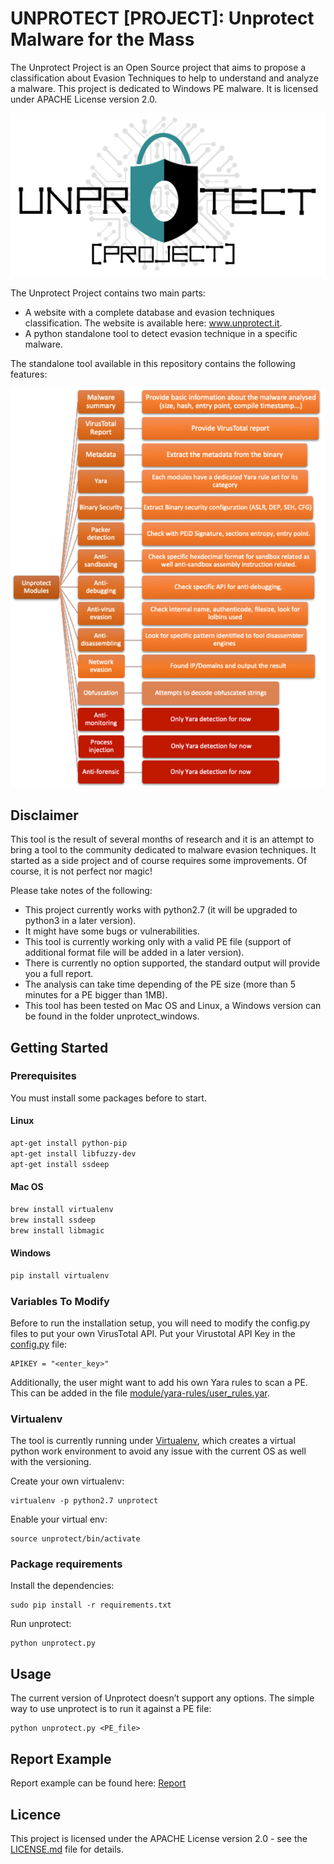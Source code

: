 # UNPROTECT [PROJECT]: Unprotect Malware for the Mass
The Unprotect Project is an Open Source project that aims to propose a classification about Evasion Techniques to help to understand and analyze a malware. This project is dedicated to Windows PE malware. It is licensed under APACHE License version 2.0.

![logo](LogoUnprotect.png)

The Unprotect Project contains two main parts: 
* A website with a complete database and evasion techniques classification. The website is available here: www.unprotect.it.
* A python standalone tool to detect evasion technique in a specific malware. 

The standalone tool available in this repository contains the following features: 

![features](features.png)

## Disclaimer
This tool is the result of several months of research and it is an attempt to bring a tool to the community dedicated to malware evasion techniques. It started as a side project and of course requires some improvements. Of course, it is not perfect nor magic! 

Please take notes of the following:
* This project currently works with python2.7 (it will be upgraded to python3 in a later version). 
* It might have some bugs or vulnerabilities.
* This tool is currently working only with a valid PE file (support of additional format file will be added in a later version). 
* There is currently no option supported, the standard output will provide you a full report.
* The analysis can take time depending of the PE size (more than 5 minutes for a PE bigger than 1MB).
* This tool has been tested on Mac OS and Linux, a Windows version can be found in the folder unprotect_windows. 

## Getting Started
### Prerequisites
You must install some packages before to start. 
#### Linux
```bash
apt-get install python-pip 
apt-get install libfuzzy-dev
apt-get install ssdeep
```
#### Mac OS
```bash
brew install virtualenv
brew install ssdeep
brew install libmagic
```
#### Windows
```bash
pip install virtualenv
```
### Variables To Modify 
Before to run the installation setup, you will need to modify the config.py files to put your own VirusTotal API. 
Put your Virustotal API Key in the [config.py](https://github.com/fr0gger/unprotect/blob/master/module/config.py) file:
```
APIKEY = "<enter_key>"
```
Additionally, the user might want to add his own Yara rules to scan a PE. This can be added in the file [module/yara-rules/user_rules.yar](https://github.com/fr0gger/unprotect/blob/master/module/yara-rules/user_rules.yar).


### Virtualenv
The tool is currently running under [Virtualenv](https://virtualenv.pypa.io/en/latest/), which creates a virtual python work environment to avoid any issue with the current OS as well with the versioning. 

Create your own virtualenv: 
```
virtualenv -p python2.7 unprotect
```
Enable your virtual env: 
```
source unprotect/bin/activate
```

### Package requirements
Install the dependencies: 
```
sudo pip install -r requirements.txt
```
Run unprotect: 
```
python unprotect.py
```
## Usage
The current version of Unprotect doesn’t support any options. The simple way to use unprotect is to run it against a PE file:
```
python unprotect.py <PE_file>
```
## Report Example
Report example can be found here: [Report](https://github.com/fr0gger/unprotect/tree/master/report_example)
## Licence
This project is licensed under the APACHE License version 2.0 - see the [LICENSE.md](LICENSE.md) file for details.
